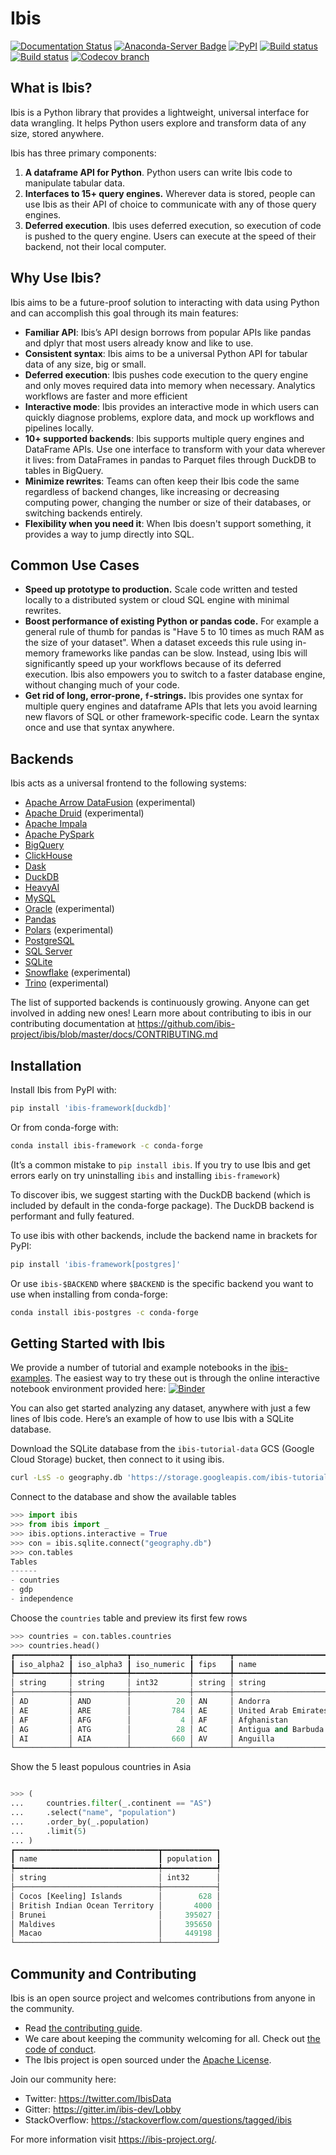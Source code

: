# Ibis

[![Documentation Status](https://img.shields.io/badge/docs-docs.ibis--project.org-blue.svg)](http://ibis-project.org)
[![Anaconda-Server Badge](https://anaconda.org/conda-forge/ibis-framework/badges/version.svg)](https://anaconda.org/conda-forge/ibis-framework)
[![PyPI](https://img.shields.io/pypi/v/ibis-framework.svg)](https://pypi.org/project/ibis-framework)
[![Build status](https://github.com/ibis-project/ibis/actions/workflows/ibis-main.yml/badge.svg)](https://github.com/ibis-project/ibis/actions/workflows/ibis-main.yml?query=branch%3Amaster)
[![Build status](https://github.com/ibis-project/ibis/actions/workflows/ibis-backends.yml/badge.svg)](https://github.com/ibis-project/ibis/actions/workflows/ibis-backends.yml?query=branch%3Amaster)
[![Codecov branch](https://img.shields.io/codecov/c/github/ibis-project/ibis/master.svg)](https://codecov.io/gh/ibis-project/ibis)

## What is Ibis?

Ibis is a Python library that provides a lightweight, universal interface for data wrangling. It helps Python users explore and transform data of any size, stored anywhere.

Ibis has three primary components:

1. **A dataframe API for Python**.
   Python users can write Ibis code to manipulate tabular data.
2. **Interfaces to 15+ query engines.**
   Wherever data is stored, people can use Ibis as their API of choice to communicate with any of those query engines.
3. **Deferred execution**.
   Ibis uses deferred execution, so execution of code is pushed to the query engine.
   Users can execute at the speed of their backend, not their local computer.

## Why Use Ibis?

Ibis aims to be a future-proof solution to interacting with data using Python and can accomplish this goal through its main features:

- **Familiar API**: Ibis’s API design borrows from popular APIs like pandas and dplyr that most users already know and like to use.
- **Consistent syntax**: Ibis aims to be a universal Python API for tabular data of any size, big or small.
- **Deferred execution**: Ibis pushes code execution to the query engine and only moves required data into memory when necessary.
  Analytics workflows are faster and more efficient
- **Interactive mode**: Ibis provides an interactive mode in which users can quickly diagnose problems, explore data, and mock up workflows and pipelines locally.
- **10+ supported backends**: Ibis supports multiple query engines and DataFrame APIs.
  Use one interface to transform with your data wherever it lives: from DataFrames in pandas to Parquet files through DuckDB to tables in BigQuery.
- **Minimize rewrites**: Teams can often keep their Ibis code the same regardless of backend changes, like increasing or decreasing computing power, changing the number or size of their databases, or switching backends entirely.
- **Flexibility when you need it**: When Ibis doesn't support something, it provides a way to jump directly into SQL.

## Common Use Cases

- **Speed up prototype to production.**
  Scale code written and tested locally to a distributed system or cloud SQL engine with minimal rewrites.
- **Boost performance of existing Python or pandas code.**
  For example a general rule of thumb for pandas is "Have 5 to 10 times as much RAM as the size of your dataset".
  When a dataset exceeds this rule using in-memory frameworks like pandas can be slow.
  Instead, using Ibis will significantly speed up your workflows because of its deferred execution.
  Ibis also empowers you to switch to a faster database engine, without changing much of your code.
- **Get rid of long, error-prone, `f`-strings.**
  Ibis provides one syntax for multiple query engines and dataframe APIs that lets you avoid learning new flavors of SQL or other framework-specific code.
  Learn the syntax once and use that syntax anywhere.

## Backends

Ibis acts as a universal frontend to the following systems:

- [Apache Arrow DataFusion](https://ibis-project.org/backends/Datafusion/) (experimental)
- [Apache Druid](https://ibis-project.org/backends/Druid/) (experimental)
- [Apache Impala](https://ibis-project.org/backends/Impala/)
- [Apache PySpark](https://ibis-project.org/backends/PySpark/)
- [BigQuery](https://ibis-project.org/backends/BigQuery/)
- [ClickHouse](https://ibis-project.org/backends/ClickHouse/)
- [Dask](https://ibis-project.org/backends/Dask/)
- [DuckDB](https://ibis-project.org/backends/DuckDB/)
- [HeavyAI](https://github.com/heavyai/ibis-heavyai)
- [MySQL](https://ibis-project.org/backends/MySQL/)
- [Oracle](https://ibis-project.org/backends/Oracle/) (experimental)
- [Pandas](https://ibis-project.org/backends/Pandas/)
- [Polars](https://ibis-project.org/backends/Polars/) (experimental)
- [PostgreSQL](https://ibis-project.org/backends/PostgreSQL/)
- [SQL Server](https://ibis-project.org/backends/MSSQL/)
- [SQLite](https://ibis-project.org/backends/SQLite/)
- [Snowflake](https://ibis-project.org/backends/Snowflake) (experimental)
- [Trino](https://ibis-project.org/backends/Trino/) (experimental)

The list of supported backends is continuously growing. Anyone can get involved
in adding new ones! Learn more about contributing to ibis in our contributing
documentation at https://github.com/ibis-project/ibis/blob/master/docs/CONTRIBUTING.md

## Installation

Install Ibis from PyPI with:

```bash
pip install 'ibis-framework[duckdb]'
```

Or from conda-forge with:

```bash
conda install ibis-framework -c conda-forge
```

(It’s a common mistake to `pip install ibis`. If you try to use Ibis and get errors early on try uninstalling `ibis` and installing `ibis-framework`)

To discover ibis, we suggest starting with the DuckDB backend (which is included by default in the conda-forge package). The DuckDB backend is performant and fully featured.

To use ibis with other backends, include the backend name in brackets for PyPI:

```bash
pip install 'ibis-framework[postgres]'
```

Or use `ibis-$BACKEND` where `$BACKEND` is the specific backend you want to use when installing from conda-forge:

```bash
conda install ibis-postgres -c conda-forge
```

## Getting Started with Ibis

We provide a number of tutorial and example notebooks in the
[ibis-examples](https://github.com/ibis-project/ibis-examples). The easiest way
to try these out is through the online interactive notebook environment
provided here:
[![Binder](https://static.mybinder.org/badge_logo.svg)](https://mybinder.org/v2/gh/ibis-project/ibis-examples/main)

You can also get started analyzing any dataset, anywhere with just a few lines
of Ibis code. Here’s an example of how to use Ibis with a SQLite database.

Download the SQLite database from the `ibis-tutorial-data` GCS (Google Cloud
Storage) bucket, then connect to it using ibis.

```bash
curl -LsS -o geography.db 'https://storage.googleapis.com/ibis-tutorial-data/geography.db'
```

Connect to the database and show the available tables

```python
>>> import ibis
>>> from ibis import _
>>> ibis.options.interactive = True
>>> con = ibis.sqlite.connect("geography.db")
>>> con.tables
Tables
------
- countries
- gdp
- independence
```

Choose the `countries` table and preview its first few rows

```python
>>> countries = con.tables.countries
>>> countries.head()
┏━━━━━━━━━━━━┳━━━━━━━━━━━━┳━━━━━━━━━━━━━┳━━━━━━━━┳━━━━━━━━━━━━━━━━━━━━━━┳━━━━━━━━━━━━━━━━━━┳━━━━━━━━━━┳━━━━━━━━━━━━┳━━━━━━━━━━━┓
┃ iso_alpha2 ┃ iso_alpha3 ┃ iso_numeric ┃ fips   ┃ name                 ┃ capital          ┃ area_km2 ┃ population ┃ continent ┃
┡━━━━━━━━━━━━╇━━━━━━━━━━━━╇━━━━━━━━━━━━━╇━━━━━━━━╇━━━━━━━━━━━━━━━━━━━━━━╇━━━━━━━━━━━━━━━━━━╇━━━━━━━━━━╇━━━━━━━━━━━━╇━━━━━━━━━━━┩
│ string     │ string     │ int32       │ string │ string               │ string           │ float64  │ int32      │ string    │
├────────────┼────────────┼─────────────┼────────┼──────────────────────┼──────────────────┼──────────┼────────────┼───────────┤
│ AD         │ AND        │          20 │ AN     │ Andorra              │ Andorra la Vella │    468.0 │      84000 │ EU        │
│ AE         │ ARE        │         784 │ AE     │ United Arab Emirates │ Abu Dhabi        │  82880.0 │    4975593 │ AS        │
│ AF         │ AFG        │           4 │ AF     │ Afghanistan          │ Kabul            │ 647500.0 │   29121286 │ AS        │
│ AG         │ ATG        │          28 │ AC     │ Antigua and Barbuda  │ St. Johns        │    443.0 │      86754 │ NA        │
│ AI         │ AIA        │         660 │ AV     │ Anguilla             │ The Valley       │    102.0 │      13254 │ NA        │
└────────────┴────────────┴─────────────┴────────┴──────────────────────┴──────────────────┴──────────┴────────────┴───────────┘
```

Show the 5 least populous countries in Asia

```python

>>> (
...     countries.filter(_.continent == "AS")
...     .select("name", "population")
...     .order_by(_.population)
...     .limit(5)
... )
┏━━━━━━━━━━━━━━━━━━━━━━━━━━━━━━━━┳━━━━━━━━━━━━┓
┃ name                           ┃ population ┃
┡━━━━━━━━━━━━━━━━━━━━━━━━━━━━━━━━╇━━━━━━━━━━━━┩
│ string                         │ int32      │
├────────────────────────────────┼────────────┤
│ Cocos [Keeling] Islands        │        628 │
│ British Indian Ocean Territory │       4000 │
│ Brunei                         │     395027 │
│ Maldives                       │     395650 │
│ Macao                          │     449198 │
└────────────────────────────────┴────────────┘
```

## Community and Contributing

Ibis is an open source project and welcomes contributions from anyone in the community.

- Read [the contributing guide](https://github.com/ibis-project/ibis/blob/master/docs/CONTRIBUTING.md).
- We care about keeping the community welcoming for all. Check out [the code of conduct](https://github.com/ibis-project/ibis/blob/master/docs/CODE_OF_CONDUCT.md).
- The Ibis project is open sourced under the [Apache License](https://github.com/ibis-project/ibis/blob/master/LICENSE.txt).

Join our community here:

- Twitter: https://twitter.com/IbisData
- Gitter: https://gitter.im/ibis-dev/Lobby
- StackOverflow: https://stackoverflow.com/questions/tagged/ibis

For more information visit https://ibis-project.org/.
